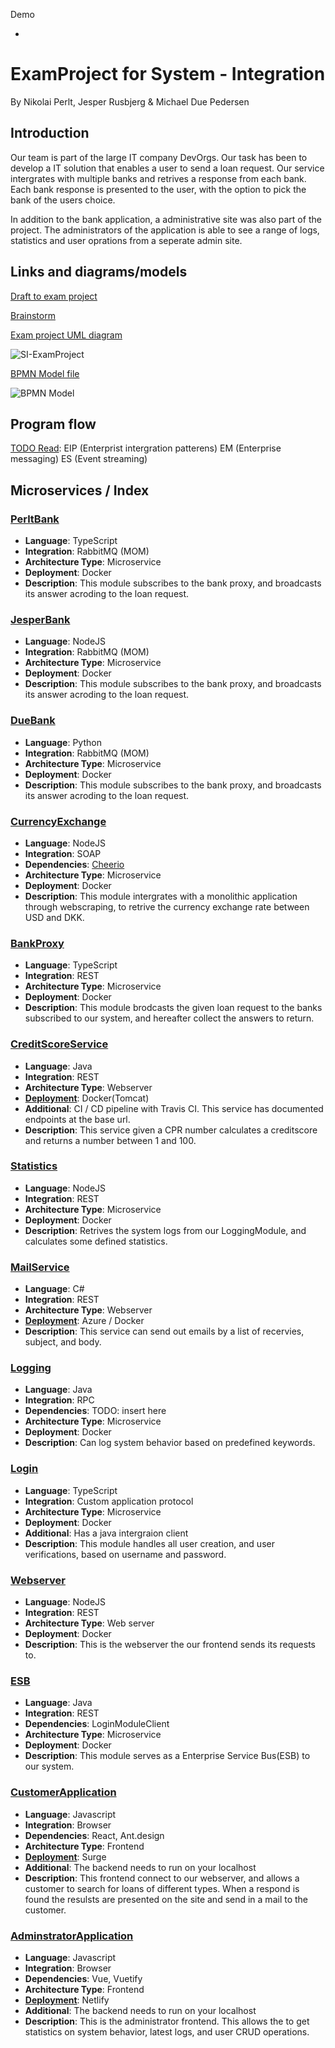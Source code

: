Demo 

- 



# ExamProject for System - Integration

By Nikolai Perlt, Jesper Rusbjerg & Michael Due Pedersen

## Introduction

Our team is part of the large IT company DevOrgs. Our task has been to develop a IT solution that enables a user to send a loan request. Our service intergrates with multiple banks and retrives a response from each bank. Each bank response is presented to the user, with the option to pick the bank of the users choice.

In addition to the bank application, a administrative site was also part of the project. The administrators of the application is able to see a range of logs, statistics and user oprations from a seperate admin site.

## Links and diagrams/models

[Draft to exam project](https://datsoftlyngby.github.io/soft2020fall/resources/3ac43cba-ExamProjectDraft.pdf)

[Brainstorm](https://github.com/JesperRusbjerg/team7ExamProject/blob/main/Brainstorm.md)

[Exam project UML diagram](https://app.lucidchart.com/lucidchart/invitations/accept/0f1c9112-dbee-416f-b531-6fe8e2ef72d5)

![SI-ExamProject](SI-ExamProject.png)

[BPMN Model file](https://github.com/JesperRusbjerg/team7ExamProject/blob/main/searchForLoan.bpmn)

![BPMN Model](searchForLoan.png)

## Program flow
 [TODO Read](https://datsoftlyngby.github.io/soft2020fall/resources/4fc67f30-SI2020ExamProject.pdf): 
  EIP (Enterprist intergration patterens)
  EM (Enterprise messaging)
  ES (Event streaming)


## Microservices / Index

### [PerltBank](https://github.com/JesperRusbjerg/team7ExamProject/tree/main/perltBank)

- **Language**: TypeScript
- **Integration**: RabbitMQ (MOM)
- **Architecture Type**: Microservice
- **Deployment**: Docker
- **Description**: This module subscribes to the bank proxy, and broadcasts its answer acroding to the loan request.

### [JesperBank](https://github.com/JesperRusbjerg/team7ExamProject/tree/main/jesperBank)

- **Language**: NodeJS
- **Integration**: RabbitMQ (MOM)
- **Architecture Type**: Microservice
- **Deployment**: Docker
- **Description**: This module subscribes to the bank proxy, and broadcasts its answer acroding to the loan request.

### [DueBank](https://github.com/JesperRusbjerg/team7ExamProject/tree/main/DueBank)

- **Language**: Python
- **Integration**: RabbitMQ (MOM)
- **Architecture Type**: Microservice
- **Deployment**: Docker
- **Description**: This module subscribes to the bank proxy, and broadcasts its answer acroding to the loan request.

### [CurrencyExchange](https://github.com/JesperRusbjerg/team7ExamProject/tree/main/currencyExchangeSOAP)

- **Language**: NodeJS
- **Integration**: SOAP
- **Dependencies**: [Cheerio](https://www.npmjs.com/package/cheerio)
- **Architecture Type**: Microservice
- **Deployment**: Docker
- **Description**: This module intergrates with a monolithic application through webscraping, to retrive the currency exchange rate between USD and DKK.

### [BankProxy](https://github.com/JesperRusbjerg/team7ExamProject/tree/main/bankProxy)

- **Language**: TypeScript
- **Integration**: REST
- **Architecture Type**: Microservice
- **Deployment**: Docker
- **Description**: This module brodcasts the given loan request to the banks subscribed to our system, and hereafter collect the answers to return.

### [CreditScoreService](https://github.com/JesperRusbjerg/team7ExamProject/tree/main/CreditScoreModule)

- **Language**: Java
- **Integration**: REST
- **Architecture Type**: Webserver
- **[Deployment](https://www.mdp-creations.dk/creditScoreModule/)**: Docker(Tomcat)
- **Additional**: CI / CD pipeline with Travis CI. This service has documented endpoints at the base url.
- **Description**: This service given a CPR number calculates a creditscore and returns a number between 1 and 100.

### [Statistics](https://github.com/JesperRusbjerg/team7ExamProject/tree/main/statisticsRest)

- **Language**: NodeJS
- **Integration**: REST
- **Architecture Type**: Microservice
- **Deployment**: Docker
- **Description**: Retrives the system logs from our LoggingModule, and calculates some defined statistics.

### [MailService](https://github.com/JesperRusbjerg/team7ExamProject/tree/main/EmailModule)

- **Language**: C#
- **Integration**: REST
- **Architecture Type**: Webserver
- **[Deployment](https://emailmodule20201203224626.azurewebsites.net/api/email)**: Azure / Docker
- **Description**: This service can send out emails by a list of recervies, subject, and body.

### [Logging](https://github.com/JesperRusbjerg/team7ExamProject/tree/main/logsRpc)

- **Language**: Java
- **Integration**: RPC
- **Dependencies**: TODO: insert here
- **Architecture Type**: Microservice
- **Deployment**: Docker
- **Description**: Can log system behavior based on predefined keywords.

### [Login](https://github.com/JesperRusbjerg/team7ExamProject/tree/main/login-module)

- **Language**: TypeScript
- **Integration**: Custom application protocol
- **Architecture Type**: Microservice
- **Deployment**: Docker
- **Additional**: Has a java intergraion client
- **Description**: This module handles all user creation, and user verifications, based on username and password.

### [Webserver](https://github.com/JesperRusbjerg/team7ExamProject/tree/main/webserver)

- **Language**: NodeJS
- **Integration**: REST
- **Architecture Type**: Web server
- **Deployment**: Docker
- **Description**: This is the webserver the our frontend sends its requests to.

### [ESB](https://github.com/JesperRusbjerg/team7ExamProject/tree/main/esb)

- **Language**: Java
- **Integration**: REST
- **Dependencies**: LoginModuleClient
- **Architecture Type**: Microservice
- **Deployment**: Docker
- **Description**: This module serves as a Enterprise Service Bus(ESB) to our system.

### [CustomerApplication](https://github.com/JesperRusbjerg/team7ExamProject/tree/main/customerApplication)

- **Language**: Javascript
- **Integration**: Browser
- **Dependencies**: React, Ant.design
- **Architecture Type**: Frontend
- **[Deployment](http://mdp-creations.surge.sh/)**: Surge
- **Additional**: The backend needs to run on your localhost
- **Description**: This frontend connect to our webserver, and allows a customer to search for loans of different types. When a respond is found the resulsts are presented on the site and send in a mail to the customer.

### [AdminstratorApplication](https://github.com/JesperRusbjerg/team7ExamProject/tree/main/adminstration-application)

- **Language**: Javascript
- **Integration**: Browser
- **Dependencies**: Vue, Vuetify
- **Architecture Type**: Frontend
- **[Deployment](https://team7-adminstrator.netlify.app/)**: Netlify
- **Additional**: The backend needs to run on your localhost
- **Description**: This is the administrator frontend. This allows the to get statistics on system behavior, latest logs, and user CRUD operations.
